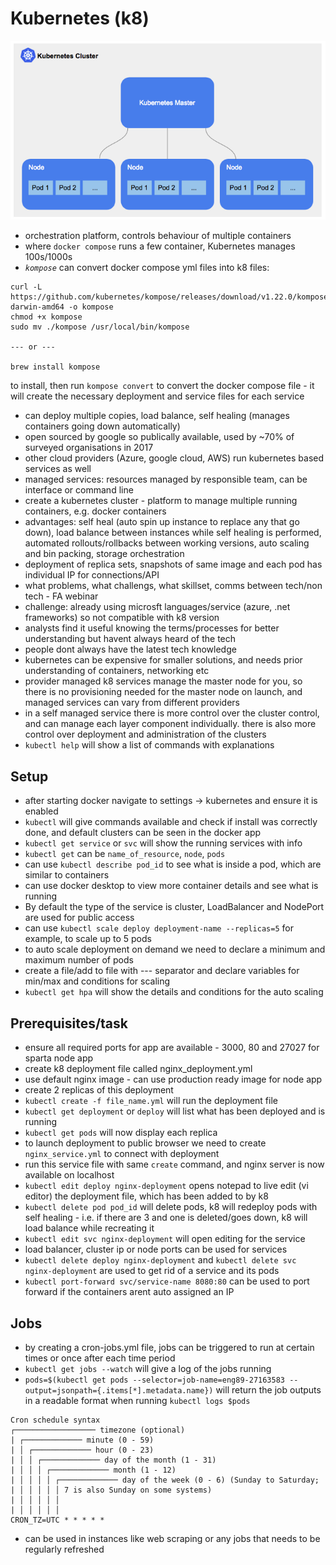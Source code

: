 # Kubernetes (k8)
![k8_cluster](k8_cluster.png)
- orchestration platform, controls behaviour of multiple containers
- where `docker compose` runs a few container, Kubernetes manages 100s/1000s
- *`kompose`* can convert docker compose yml files into k8 files:
```shell
curl -L https://github.com/kubernetes/kompose/releases/download/v1.22.0/kompose-darwin-amd64 -o kompose
chmod +x kompose
sudo mv ./kompose /usr/local/bin/kompose

--- or ---

brew install kompose
```
to install, then run `kompose convert` to convert the docker compose file - it will create the necessary deployment and service files for each service
- can deploy multiple copies, load balance, self healing (manages containers going down automatically) 
- open sourced by google so publically available, used by ~70% of surveyed organisations in 2017
- other cloud providers (Azure, google cloud, AWS) run kubernetes based services as well
- managed services: resources managed by responsible team, can be interface or command line
- create a kubernetes cluster - platform to manage multiple running containers, e.g. docker containers
- advantages: self heal (auto spin up instance to replace any that go down), load balance between instances while self healing is performed, automated rollouts/rollbacks between working versions, auto scaling and bin packing, storage orchestration
- deployment of replica sets, snapshots of same image and each pod has individual IP for connections/API
- what problems, what challengs, what skillset, comms between tech/non tech - FA webinar
- challenge: already using microsft languages/service (azure, .net frameworks) so not compatible with k8 version
- analysts find it useful knowing the terms/processes for better understanding but havent always heard of the tech
- people dont always have the latest tech knowledge
- kubernetes can be expensive for smaller solutions, and needs prior understanding of containers, networking etc
- provider managed k8 services manage the master node for you, so there is no provisioning needed for the master node on launch, and managed services can vary from different providers
- in a self managed service there is more control over the cluster control, and can manage each layer component individually. there is also more control over deployment and administration of the clusters
- `kubectl help` will show a list of commands with explanations

## Setup
- after starting docker navigate to settings -> kubernetes and ensure it is enabled
- `kubectl` will give commands available and check if install was correctly done, and default clusters can be seen in the docker app
- `kubectl get service` or `svc` will show the running services with info
- `kubectl get` can be `name_of_resource`, `node`, `pods`
- can use `kubectl describe pod_id` to see what is inside a pod, which are similar to containers
- can use docker desktop to view more container details and see what is running
- By default the type of the service is cluster, LoadBalancer and NodePort are used for public access
- can use `kubectl scale deploy deployment-name --replicas=5` for example, to scale up to 5 pods
- to auto scale deployment on demand we need to declare a minimum and maximum number of pods
- create a file/add to file with --- separator and declare variables for min/max and conditions for scaling
- `kubectl get hpa` will show the details and conditions for the auto scaling

## Prerequisites/task
- ensure all required ports for app are available - 3000, 80 and 27027 for sparta node app
- create k8 deployment file called nginx_deployment.yml
- use default nginx image - can use production ready image for node app
- create 2 replicas of this deployment
- `kubectl create -f file_name.yml` will run the deployment file
- `kubectl get deployment` or `deploy` will list what has been deployed and is running
- `kubectl get pods` will now display each replica
- to launch deployment to public browser we need to create `nginx_service.yml` to connect with deployment
- run this service file with same `create` command, and nginx server is now available on localhost
- `kubectl edit deploy nginx-deployment` opens notepad to live edit (vi editor) the deployment file, which has been added to by k8
- `kubectl delete pod pod_id` will delete pods, k8 will redeploy pods with self healing - i.e. if there are 3 and one is deleted/goes down, k8 will load balance while recreating it
- `kubectl edit svc nginx-deployment` will open editing for the service 
- load balancer, cluster ip or node ports can be used for services
- `kubectl delete deploy nginx-deployment` and `kubectl delete svc nginx-deployment` are used to get rid of a service and its pods
- `kubectl port-forward svc/service-name 8080:80` can be used to port forward if the containers arent auto assigned an IP

## Jobs
- by creating a cron-jobs.yml file, jobs can be triggered to run at certain times or once after each time period
- `kubectl get jobs --watch` will give a log of the jobs running
- `pods=$(kubectl get pods --selector=job-name=eng89-27163583 --output=jsonpath={.items[*].metadata.name})` will return the job outputs in a readable format when running `kubectl logs $pods`
```
Cron schedule syntax
┌────────────────── timezone (optional)
| ┌───────────── minute (0 - 59)
| │ ┌───────────── hour (0 - 23)
| │ │ ┌───────────── day of the month (1 - 31)
| │ │ │ ┌───────────── month (1 - 12)
| │ │ │ │ ┌───────────── day of the week (0 - 6) (Sunday to Saturday;
| │ │ │ │ │ 7 is also Sunday on some systems)
| │ │ │ │ │
| │ │ │ │ │
CRON_TZ=UTC * * * * *
```
- can be used in instances like web scraping or any jobs that needs to be regularly refreshed




